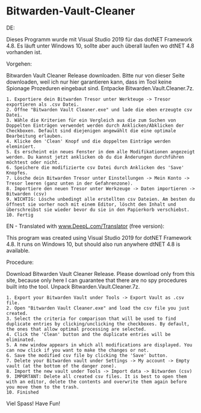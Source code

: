 # Bitwarden-Vault-Cleaner

DE: 

Dieses Programm wurde mit Visual Studio 2019 für das dotNET Framework 4.8. Es läuft unter Windows 10, sollte aber auch überall laufen wo dtNET 4.8 vorhanden ist.

Vorgehen:

Bitwarden Vault Cleaner Release downloaden. Bitte nur von dieser Seite downloaden, weil ich nur hier garantieren kann, dass im Tool keine Spionage Prozeduren eingebaut sind. Entpacke Bitwarden.Vault.Cleaner.7z.

	1. Exportiere dein Bitwarden Tresor unter Werkteuge -> Tresor exportieren als .csv Datei.
	2. Öffne "Bitwarden Vault Cleaner.exe" und lade die eben erzeugte csv Datei.
	3. Wähle die Kriterien für ein Vergleich aus die zum Suchen von Doppelten Einträgen verwendet werden durch Anklicken/Abklicken der Checkboxen. Default sind diejenigen angewählt die eine optimale Bearbeitung erlauben.
	4. Klicke den 'Clean' Knopf und die doppelten Einträge werden eleminiert.
	5. Es erscheint ein neues Fenster in dem alle Modifikationen angezeigt werden. Du kannst jetzt anklicken ob du die Änderungen durchführen möchtest oder nicht.
	6. Speichere die modifizierte csv Datei durch Anklicken des 'Save' Knopfes.
	7. Lösche dein Bitwarden Tresor unter Einstellungen -> Mein Konto -> Tresor leeren (ganz unten in der Gefahrenzone).
	8. Importiere den neuen Tresor unter Werkzeuge -> Daten importieren -> Bitwarden (csv)
	9. WICHTIG: Lösche unbedingt alle erstellten csv Dateien. Am besten du öffnest sie vorher noch mit einem Editor, löscht den Inhalt und überschreibst sie wieder bevor du sie in den Papierkorb verschiebst.
	10. Fertig


EN - Translated with www.DeepL.com/Translator (free version):

This program was created using Visual Studio 2019 for dotNET Framework 4.8. It runs on Windows 10, but should also run anywhere dtNET 4.8 is available.

Procedure:

Download Bitwarden Vault Cleaner Release. Please download only from this site, because only here I can guarantee that there are no spy procedures built into the tool. Unpack Bitwarden.Vault.Cleaner.7z.

	1. Export your Bitwarden Vault under Tools -> Export Vault as .csv file.
	2. Open "Bitwarden Vault Cleaner.exe" and load the csv file you just created.
	3. Select the criteria for comparison that will be used to find duplicate entries by clicking/unclicking the checkboxes. By default, the ones that allow optimal processing are selected.
	4. Click the 'Clean' button and the duplicate entries will be eliminated. 
	5. A new window appears in which all modifications are displayed. You can now click if you want to make the changes or not.
	6. Save the modified csv file by clicking the 'Save' button.
	7. Delete your Bitwarden vault under Settings -> My account -> Empty vault (at the bottom of the danger zone).
	8. Import the new vault under Tools -> Import data -> Bitwarden (csv)
	9. IMPORTANT: Delete all created csv files. It is best to open them with an editor, delete the contents and overwrite them again before you move them to the trash.
	10. Finished


Viel Spass!
Have Fun!

